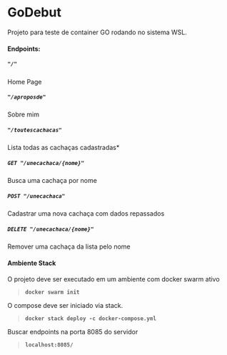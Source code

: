 # GoDebut
 Projeto para teste de container GO rodando no sistema WSL.

#### Endpoints:
##### `"/"`
Home Page

##### `"/aproposde"`
Sobre mim

##### `"/toutescachacas"`
Lista todas as cachaças cadastradas*

##### `GET "/unecachaca/{nome}"`
Busca uma cachaça por nome

##### `POST "/unecachaca"`
Cadastrar uma nova cachaça com dados repassados

##### `DELETE "/unecachaca/{nome}"`
Remover uma cachaça da lista pelo nome

#### Ambiente Stack
O projeto deve ser executado em um ambiente com docker swarm ativo 
>**`docker swarm init`**

O compose deve ser iniciado via stack.
>**`docker stack deploy -c docker-compose.yml`**

Buscar endpoints na porta 8085 do servidor
>**`localhost:8085/`**
